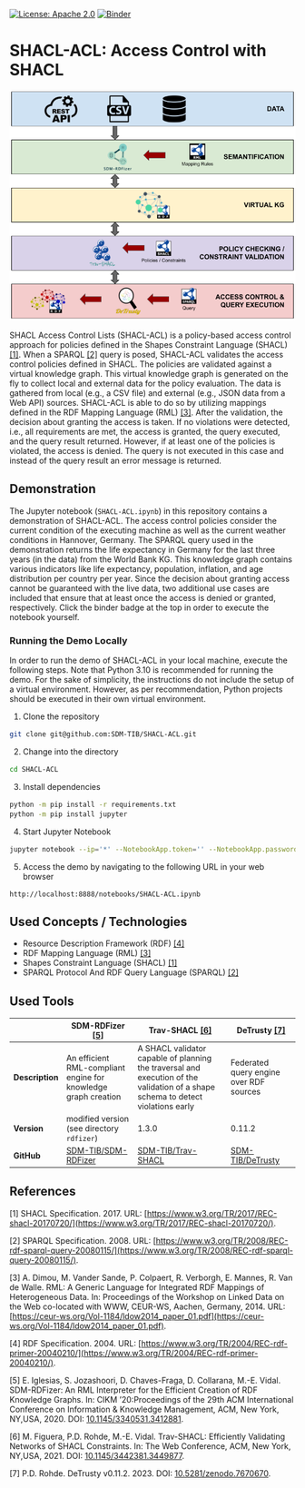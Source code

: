 [![License: Apache 2.0](https://img.shields.io/badge/License-Apache%202.0-green.svg)](LICENSE)
[![Binder](https://mybinder.org/badge_logo.svg)](https://mybinder.org/v2/gh/SDM-TIB/SHACL-ACL/HEAD?labpath=SHACL-ACL.ipynb)

# SHACL-ACL: Access Control with SHACL

![SHACL-ACL Architecture](images/architecture.png "SHACL-ACL Architecture")

SHACL Access Control Lists (SHACL-ACL) is a policy-based access control approach for policies defined in the Shapes Constraint Language (SHACL) [\[1\]](#1).
When a SPARQL [\[2\]](#2) query is posed, SHACL-ACL validates the access control policies defined in SHACL.
The policies are validated against a virtual knowledge graph.
This virtual knowledge graph is generated on the fly to collect local and external data for the policy evaluation.
The data is gathered from local (e.g., a CSV file) and external (e.g., JSON data from a Web API) sources.
SHACL-ACL is able to do so by utilizing mappings defined in the RDF Mapping Language (RML) [\[3\]](#3).
After the validation, the decision about granting the access is taken.
If no violations were detected, i.e., all requirements are met, the access is granted, the query executed, and the query result returned.
However, if at least one of the policies is violated, the access is denied.
The query is not executed in this case and instead of the query result an error message is returned.

## Demonstration

The Jupyter notebook (`SHACL-ACL.ipynb`) in this repository contains a demonstration of SHACL-ACL.
The access control policies consider the current condition of the executing machine as well as the current weather conditions in Hannover, Germany.
The SPARQL query used in the demonstration returns the life expectancy in Germany for the last three years (in the data) from the World Bank KG.
This knowledge graph contains various indicators like life expectancy, population, inflation, and age distribution per country per year.
Since the decision about granting access cannot be guaranteed with the live data, two additional use cases are included that ensure that at least once the access is denied or granted, respectively.
Click the binder badge at the top in order to execute the notebook yourself.

### Running the Demo Locally

In order to run the demo of SHACL-ACL in your local machine, execute the following steps.
Note that Python 3.10 is recommended for running the demo.
For the sake of simplicity, the instructions do not include the setup of a virtual environment.
However, as per recommendation, Python projects should be executed in their own virtual environment.

1. Clone the repository
```bash
git clone git@github.com:SDM-TIB/SHACL-ACL.git
```
2. Change into the directory
```bash
cd SHACL-ACL
```
3. Install dependencies
```bash
python -m pip install -r requirements.txt
python -m pip install jupyter
```
4. Start Jupyter Notebook
```bash
jupyter notebook --ip='*' --NotebookApp.token='' --NotebookApp.password=''
```
5. Access the demo by navigating to the following URL in your web browser
```
http://localhost:8888/notebooks/SHACL-ACL.ipynb
```

## Used Concepts / Technologies

- Resource Description Framework (RDF) [\[4\]](#4)
- RDF Mapping Language (RML) [\[3\]](#3)
- Shapes Constraint Language (SHACL) [\[1\]](#1)
- SPARQL Protocol And RDF Query Language (SPARQL) [\[2\]](#2)

## Used Tools

|                 | SDM-RDFizer [\[5\]](#5)                                        | Trav-SHACL [\[6\]](#6)                                                                                                           | DeTrusty [\[7\]](#7)                                    |
|-----------------|----------------------------------------------------------------|----------------------------------------------------------------------------------------------------------------------------------|---------------------------------------------------------|
| **Description** | An efficient RML-compliant engine for knowledge graph creation | A SHACL validator capable of planning the traversal and execution of the validation of a shape schema to detect violations early | Federated query engine over RDF sources                 |
| **Version**     | modified version (see directory `rdfizer`)                     | 1.3.0                                                                                                                            | 0.11.2                                                  |
| **GitHub**      | [SDM-TIB/SDM-RDFizer](https://github.com/SDM-TIB/SDM-RDFizer)  | [SDM-TIB/Trav-SHACL](https://github.com/SDM-TIB/Trav-SHACL)                                                                      | [SDM-TIB/DeTrusty](https://github.com/SDM-TIB/DeTrusty) |

## References
<a name="1">[1]</a> SHACL Specification. 2017. URL: [https://www.w3.org/TR/2017/REC-shacl-20170720/](https://www.w3.org/TR/2017/REC-shacl-20170720/).

<a name="2">[2]</a> SPARQL Specification. 2008. URL: [https://www.w3.org/TR/2008/REC-rdf-sparql-query-20080115/](https://www.w3.org/TR/2008/REC-rdf-sparql-query-20080115/).

<a name="3">[3]</a> A. Dimou, M. Vander Sande, P. Colpaert, R. Verborgh, E. Mannes, R. Van de Walle. RML: A Generic Language for Integrated RDF Mappings of Heterogeneous Data. In: Proceedings of the Workshop on Linked Data on the Web co-located with WWW, CEUR-WS, Aachen, Germany, 2014. URL: [https://ceur-ws.org/Vol-1184/ldow2014_paper_01.pdf](https://ceur-ws.org/Vol-1184/ldow2014_paper_01.pdf).

<a name="4">[4]</a> RDF Specification. 2004. URL: [https://www.w3.org/TR/2004/REC-rdf-primer-20040210/](https://www.w3.org/TR/2004/REC-rdf-primer-20040210/).

<a name="5">[5]</a> E. Iglesias, S. Jozashoori, D. Chaves-Fraga, D. Collarana, M.-E. Vidal. SDM-RDFizer: An RML Interpreter for the Efficient Creation of RDF Knowledge Graphs. In: CIKM ’20:Proceedings of the 29th ACM International Conference on Information & Knowledge Management, ACM, New York, NY,USA, 2020. DOI: [10.1145/3340531.3412881](https://doi.org/10.1145/3340531.3412881).

<a name="6">[6]</a> M. Figuera, P.D. Rohde, M.-E. Vidal. Trav-SHACL: Efficiently Validating Networks of SHACL Constraints. In: The Web Conference, ACM, New York, NY,USA, 2021. DOI: [10.1145/3442381.3449877](https://doi.org/10.1145/3442381.3449877).

<a name="7">[7]</a> P.D. Rohde. DeTrusty v0.11.2. 2023. DOI: [10.5281/zenodo.7670670](https://doi.org/10.5281/zenodo.7670670).
